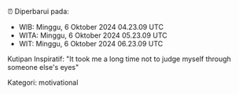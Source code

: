 ⏰ Diperbarui pada:
- WIB: Minggu, 6 Oktober 2024 04.23.09 UTC
- WITA: Minggu, 6 Oktober 2024 05.23.09 UTC
- WIT: Minggu, 6 Oktober 2024 06.23.09 UTC

Kutipan Inspiratif:
"It took me a long time not to judge myself through someone else's eyes"


Kategori: motivational

